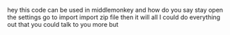 hey this code can be used in middlemonkey and how do you say stay open the settings go to import import zip file then it will all I could do everything out that you could talk to you more but
